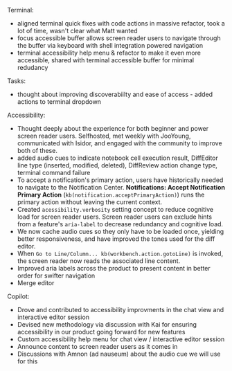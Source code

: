 Terminal:

- aligned terminal quick fixes with code actions in massive refactor, took a lot of time, wasn't clear what Matt wanted
- focus accessible buffer allows screen reader users to navigate through the buffer via keyboard with shell integration powered navigation
- terminal accessibility help menu & refactor to make it even more accessible, shared with terminal accessible buffer for minimal redudancy

Tasks:

- thought about improving discoverabiilty and ease of access - added actions to terminal dropdown

Accessibility:

- Thought deeply about the experience for both beginner and power screen reader users. Selfhosted, met weekly with JooYoung, communicated with Isidor, and engaged with the community to improve both of these.
- added audio cues to indicate notebook cell execution result, DiffEditor line type (inserted, modified, deleted), DiffReview action change type, terminal command failure
- To accept a notification's primary action, users have historically needed to navigate to the Notification Center. **Notifications: Accept Notification Primary Action** (`kb(notification.acceptPrimaryAction)`) runs the primary action without leaving the current context.
- Created `acessibility.verbosity` setting concept to reduce cognitive load for screen reader users. Screen reader users can exclude hints from a feature's `aria-label` to decrease redundancy and cognitive load.
- We now cache audio cues so they only have to be loaded once, yielding better responsiveness, and have improved the tones used for the diff editor.
- When `Go to Line/Column... kb(workbench.action.gotoLine)` is invoked, the screen reader now reads the associated line content.
- Improved aria labels across the product to present content in better order for swifter navigation
- Merge editor

Copilot:

- Drove and contributed to accessibility improvments in the chat view and interactive editor session
- Devised new methodology via discussion with Kai for ensuring accessibility in our product going forward for new features
- Custom accessibility help menu for chat view / interactive editor session
- Announce content to screen reader users as it comes in
- Discussions with Amnon (ad nauseum) about the audio cue we will use for this


